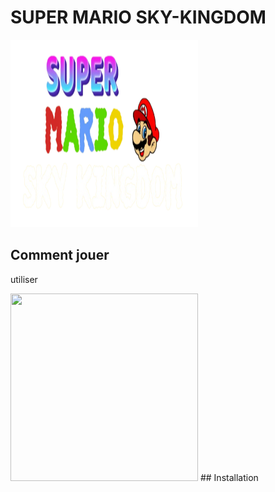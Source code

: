 #  SUPER MARIO SKY-KINGDOM
<img   height = "300px" width="300px" src="https://github.com/deverror6068/GameProg_B2_Pham_Alexandre/blob/main/git_icons/game_logo.png">

## Comment jouer 

utiliser 

<img   height = "300px" width="300px" src="https://raw.githubusercontent.com/deverror6068/GameProg_B2_Pham_Alexandre/git_icons/keys.png">
## Installation
